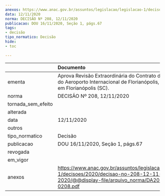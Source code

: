 ```yaml
---
anexos: https://www.anac.gov.br/assuntos/legislacao/legislacao-1/decisoes/2020/decisao-no-208-12-11-2020/@@display-file/arquivo_norma/DA2020-0208.pdf
data: 12/11/2020
norma: DECISÃO Nº 208, 12/11/2020
publicacao: DOU 16/11/2020, Seção 1, págs.67
tags:
- decisão
tipo_normatico: Decisão
hide: 
- toc 
 
---
```


|                    | Documento                                                                                                                                     |
|:-------------------|:----------------------------------------------------------------------------------------------------------------------------------------------|
| ementa             | Aprova Revisão Extraordinária do Contrato de Concessão do Aeroporto Internacional de Florianópolis, localizado em Florianópolis (SC).         |
| norma              | DECISÃO Nº 208, 12/11/2020                                                                                                                    |
| tornada_sem_efeito |                                                                                                                                               |
| alterada           |                                                                                                                                               |
| data               | 12/11/2020                                                                                                                                    |
| outros             |                                                                                                                                               |
| tipo_normatico     | Decisão                                                                                                                                       |
| publicacao         | DOU 16/11/2020, Seção 1, págs.67                                                                                                              |
| revogada           |                                                                                                                                               |
| em_vigor           |                                                                                                                                               |
| anexos             | https://www.anac.gov.br/assuntos/legislacao/legislacao-1/decisoes/2020/decisao-no-208-12-11-2020/@@display-file/arquivo_norma/DA2020-0208.pdf |